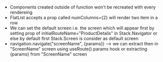 * Components created outside of function won't be recreated with every rendereing
* FlatList accepts a prop called numColumns={2} will render two item in a row
* We can set the default screen i.e. the screen which will appear first by setting prop of initialRouteName="ProductDetails" in Stack.Navigator or else by default first Stack.Screen is consider as default screen
* navigation.navigate("screenName", {params})  --> we can extract then in "ScreenName" screen using  useRoute().params hook or extracting {params} from "ScreenName" screen